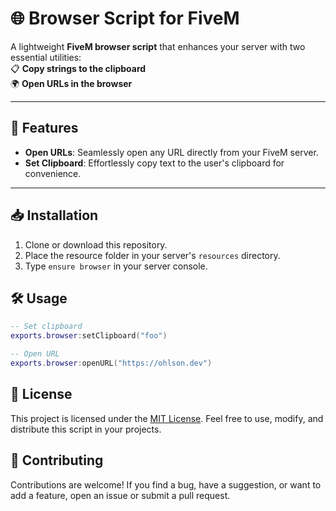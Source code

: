 # 🌐 Browser Script for FiveM

A lightweight **FiveM browser script** that enhances your server with two essential utilities:  
📋 **Copy strings to the clipboard**  
🌍 **Open URLs in the browser**

---

## 🚀 Features

- **Open URLs**: Seamlessly open any URL directly from your FiveM server.  
- **Set Clipboard**: Effortlessly copy text to the user's clipboard for convenience.

---

## 📥 Installation

1. Clone or download this repository.
2. Place the resource folder in your server's `resources` directory.
3. Type `ensure browser` in your server console.

## 🛠️ Usage
```LUA
-- Set clipboard
exports.browser:setClipboard("foo")

-- Open URL
exports.browser:openURL("https://ohlson.dev")
```

## 📜 License
This project is licensed under the [MIT License](https://github.com/ohlsonz/browser?tab=MIT-1-ov-file).
Feel free to use, modify, and distribute this script in your projects.

## 🤝 Contributing
Contributions are welcome!
If you find a bug, have a suggestion, or want to add a feature, open an issue or submit a pull request.
